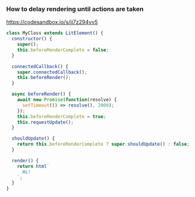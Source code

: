 ### How to delay rendering until actions are taken
https://codesandbox.io/s/jj7z294vv5

```js
class MyClass extends LitElement() {
  constructor() {
    super();
    this.beforeRenderComplete = false;
  }

  connectedCallback() {
    super.connectedCallback();
    this.beforeRender();
  }

  async beforeRender() {
    await new Promise(function(resolve) {
      setTimeout(() => resolve(), 2000);
    });
    this.beforeRenderComplete = true;
    this.requestUpdate();
  }

  shouldUpdate() {
    return this.beforeRenderComplete ? super.shouldUpdate() : false;
  }

  render() {
    return html`
      Hi!
    `;
  }
}
```
